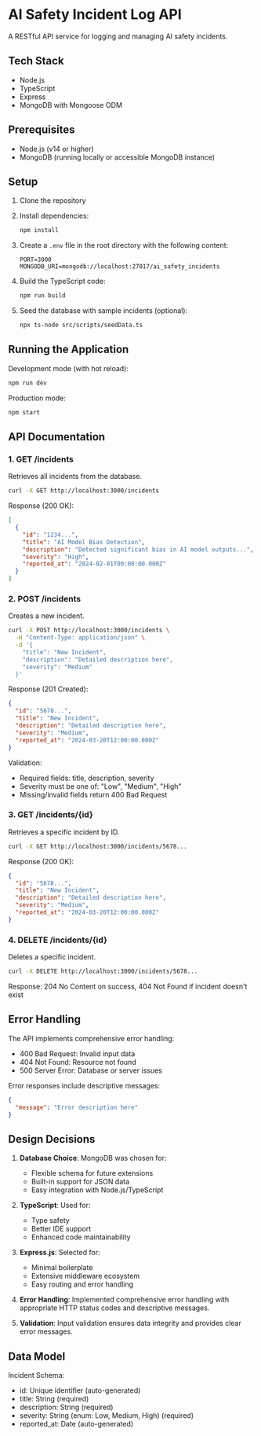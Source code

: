 # AI Safety Incident Log API

A RESTful API service for logging and managing AI safety incidents.

## Tech Stack

- Node.js
- TypeScript
- Express
- MongoDB with Mongoose ODM

## Prerequisites

- Node.js (v14 or higher)
- MongoDB (running locally or accessible MongoDB instance)

## Setup

1. Clone the repository

2. Install dependencies:
   ```bash
   npm install
   ```

3. Create a `.env` file in the root directory with the following content:
   ```
   PORT=3000
   MONGODB_URI=mongodb://localhost:27017/ai_safety_incidents
   ```

4. Build the TypeScript code:
   ```bash
   npm run build
   ```

5. Seed the database with sample incidents (optional):
   ```bash
   npx ts-node src/scripts/seedData.ts
   ```

## Running the Application

Development mode (with hot reload):
```bash
npm run dev
```

Production mode:
```bash
npm start
```

## API Documentation

### 1. GET /incidents
Retrieves all incidents from the database.

```bash
curl -X GET http://localhost:3000/incidents
```

Response (200 OK):
```json
[
  {
    "id": "1234...",
    "title": "AI Model Bias Detection",
    "description": "Detected significant bias in AI model outputs...",
    "severity": "High",
    "reported_at": "2024-02-01T00:00:00.000Z"
  }
]
```

### 2. POST /incidents
Creates a new incident.

```bash
curl -X POST http://localhost:3000/incidents \
  -H "Content-Type: application/json" \
  -d '{
    "title": "New Incident",
    "description": "Detailed description here",
    "severity": "Medium"
  }'
```

Response (201 Created):
```json
{
  "id": "5678...",
  "title": "New Incident",
  "description": "Detailed description here",
  "severity": "Medium",
  "reported_at": "2024-03-20T12:00:00.000Z"
}
```

Validation:
- Required fields: title, description, severity
- Severity must be one of: "Low", "Medium", "High"
- Missing/invalid fields return 400 Bad Request

### 3. GET /incidents/{id}
Retrieves a specific incident by ID.

```bash
curl -X GET http://localhost:3000/incidents/5678...
```

Response (200 OK):
```json
{
  "id": "5678...",
  "title": "New Incident",
  "description": "Detailed description here",
  "severity": "Medium",
  "reported_at": "2024-03-20T12:00:00.000Z"
}
```

### 4. DELETE /incidents/{id}
Deletes a specific incident.

```bash
curl -X DELETE http://localhost:3000/incidents/5678...
```

Response: 204 No Content on success, 404 Not Found if incident doesn't exist

## Error Handling

The API implements comprehensive error handling:

- 400 Bad Request: Invalid input data
- 404 Not Found: Resource not found
- 500 Server Error: Database or server issues

Error responses include descriptive messages:
```json
{
  "message": "Error description here"
}
```

## Design Decisions

1. **Database Choice**: MongoDB was chosen for:
   - Flexible schema for future extensions
   - Built-in support for JSON data
   - Easy integration with Node.js/TypeScript

2. **TypeScript**: Used for:
   - Type safety
   - Better IDE support
   - Enhanced code maintainability

3. **Express.js**: Selected for:
   - Minimal boilerplate
   - Extensive middleware ecosystem
   - Easy routing and error handling

4. **Error Handling**: Implemented comprehensive error handling with appropriate HTTP status codes and descriptive messages.

5. **Validation**: Input validation ensures data integrity and provides clear error messages.

## Data Model

Incident Schema:
- id: Unique identifier (auto-generated)
- title: String (required)
- description: String (required)
- severity: String (enum: Low, Medium, High) (required)
- reported_at: Date (auto-generated) 